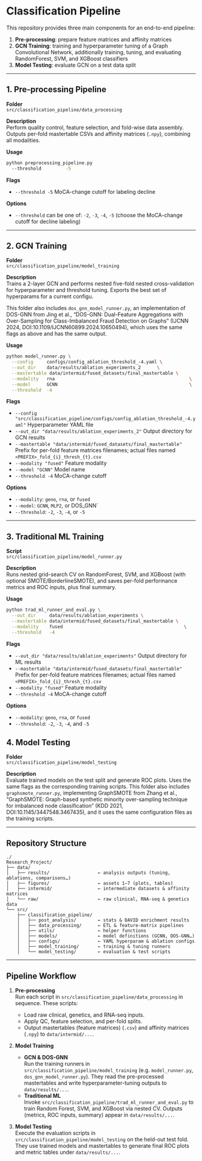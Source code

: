 # Classification Pipeline

This repository provides three main сomponents for an end-to-end pipeline:
1. **Pre-processing**: prepare feature matrices and affinity matrices
2. **GCN Training**: training and hyperparameter tuning of a Graph Convolutional Network, additionally training, tuning, and evaluating RandomForest, SVM, and XGBoost classifiers
3. **Model Testing**: evaluate GCN on a test data split

---

## 1. Pre-processing Pipeline

**Folder**  
`src/classification_pipeline/data_processing`

**Description**  
Perform quality control, feature selection, and fold-wise data assembly.  
Outputs per-fold mastertable CSVs and affinity matrices (`.npy`), combining all modalities.

**Usage**  
```bash
python preprocessing_pipeline.py
  --threshold         -5
```

**Flags**
- `--threshold -5`
      MoCA-change cutoff for labeling decline

**Options**
- `--threshold` can be one of: `-2`, `-3`, `-4`, `-5` (choose the MoCA-change cutoff for decline labeling)

---

## 2. GCN Training

**Folder**  
`src/classification_pipeline/model_training`

**Description**  
Trains a 2-layer GCN and performs nested five-fold nested cross-validation for hyperparameter and threshold tuning. Exports the best set of hyperparams for a current configu.

This folder also includes `dos_gnn_model_runner.py`, an implementation of DOS-GNN from Jing et al., “DOS-GNN: Dual-Feature Aggregations with Over-Sampling for Class-Imbalanced Fraud Detection on Graphs” (IJCNN 2024, DOI:10.1109/IJCNN60899.2024.10650494), which uses the same flags as above and has the same output.

**Usage**  
```bash
python model_runner.py \
  --config     configs/config_ablation_threshold_-4.yaml \
  --out_dir    data/results/ablation_experiments_2      \
  --mastertable data/intermid/fused_datasets/final_mastertable \
  --modality   rna                                                  \
  --model      GCNN                                                 \
  --threshold  -4
```

**Flags**
- `--config "src/classification_pipeline/configs/config_ablation_threshold_-4.yaml"`
      Hyperparameter YAML file
- `--out_dir "data/results/ablation_experiments_2"`
      Output directory for GCN results
- `--mastertable "data/intermid/fused_datasets/final_mastertable"`
      Prefix for per-fold feature matrices filenames; actual files named `<PREFIX>_fold_{i}_thresh_{t}.csv`
- `--modality "fused"`
      Feature modality
- `--model "GCNN"`
      Model name
- `--threshold -4`
      MoCA-change cutoff

**Options**
- `--modality`: `geno`, `rna`, or `fused`
- `--model`: `GCNN`, `MLP2`, or DOS_GNN`
- `--threshold`: `-2`, `-3`, `-4`, or `-5`

---

## 3. Traditional ML Training

**Script**  
`src/classification_pipeline/model_runner.py`

**Description**  
Runs nested grid-search CV on RandomForest, SVM, and XGBoost (with optional SMOTE/BorderlineSMOTE), and saves per-fold performance metrics and ROC inputs, plus final summary.

**Usage**  
```bash
python trad_ml_runner_and_eval.py \
  --out_dir     data/results/ablation_experiments \
  --mastertable data/intermid/fused_datasets/final_mastertable \
  --modality    fused                                             \
  --threshold   -4
```

**Flags**
- `--out_dir "data/results/ablation_experiments"`
      Output directory for ML results
- `--mastertable "data/intermid/fused_datasets/final_mastertable"`
      Prefix for per-fold feature matrices filenames; actual files named `<PREFIX>_fold_{i}_thresh_{t}.csv`
- `--modality "fused"`
      Feature modality
- `--threshold -4`
      MoCA-change cutoff

**Options**
- `--modality`: `geno`, `rna`, or `fused`
- `--threshold`: `-2`, `-3`, `-4`, and `-5`

## 4. Model Testing

**Folder**  
`src/classification_pipeline/model_testing`

**Description**  
Evaluate trained models on the test split and generate ROC plots. Uses the same flags as the corresponding training scripts. This folder also includes `graphsmote_runner.py`, implementing GraphSMOTE from Zhang et al., “GraphSMOTE: Graph-based synthetic minority over-sampling technique for imbalanced node classification” (KDD 2021, DOI:10.1145/3447548.3467435), and it uses the same configuration files as the training scripts.

---

## Repository Structure

```
./
Research_Project/
├── data/
│   ├── results/                  ← analysis outputs (tuning, ablations, comparisons…)
│   ├── figures/                  ← assets 1–7 (plots, tables)
│   ├── intermid/                 ← intermediate datasets & affinity matrices
│   └── raw/                      ← raw clinical, RNA-seq & genetics data
└── src/
    ├── classification_pipeline/
    │   ├── post_analysis/        ← stats & DAVID enrichment results
    │   ├── data_processing/      ← ETL & feature-matrix pipelines
    │   ├── utils/                ← helper functions
    │   ├── models/               ← model definitions (GCNN, DOS-GNN…)
    │   ├── configs/              ← YAML hyperparam & ablation configs
    │   ├── model_training/       ← training & tuning runners
    │   └── model_testing/        ← evaluation & test scripts
```

---

## Pipeline Workflow

1. **Pre-processing**  
   Run each script in `src/classification_pipeline/data_processing` in sequence. These scripts:
   - Load raw clinical, genetics, and RNA-seq inputs.
   - Apply QC, feature selection, and per-fold splits.
   - Output mastertables (feature matrices) (`.csv`) and affinity matrices (`.npy`) to `data/intermid/...`.

2. **Model Training**  
   - **GCN & DOS-GNN**  
     Run the training runners in `src/classification_pipeline/model_training` (e.g. `model_runner.py`, `dos_gnn_model_runner.py`). They read the pre-processed mastertables and write hyperparameter-tuning outputs to `data/results/...`.  
   - **Traditional ML**  
     Invoke `src/classification_pipeline/trad_ml_runner_and_eval.py` to train Random Forest, SVM, and XGBoost via nested CV. Outputs (metrics, ROC inputs, summary) appear in `data/results/...`.

3. **Model Testing**  
   Execute the evaluation scripts in `src/classification_pipeline/model_testing` on the held-out test fold. They use trained models and mastertables to generate final ROC plots and metric tables under `data/results/...`.
